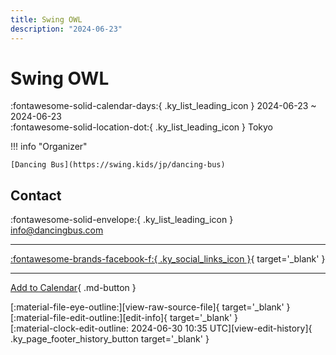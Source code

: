 ```yaml
---
title: Swing OWL
description: "2024-06-23"
---
```


# Swing OWL 

:fontawesome-solid-calendar-days:{ .ky_list_leading_icon } 2024-06-23 ~ 2024-06-23  
:fontawesome-solid-location-dot:{ .ky_list_leading_icon } Tokyo  

!!! info "Organizer"

    [Dancing Bus](https://swing.kids/jp/dancing-bus)  

## Contact

:fontawesome-solid-envelope:{ .ky_list_leading_icon } <info@dancingbus.com>  

---

 [:fontawesome-brands-facebook-f:{ .ky_social_links_icon }](https://www.facebook.com/events/285108360932017){ target='_blank' }

---

[Add to Calendar](https://swing.news/ics/en/2024/jp/swing-owl-06-2024.ics){ .md-button }

<div class="ky_page_footer" markdown>
<div class="ky_page_footer_trailing" markdown="span">
[:material-file-eye-outline:][view-raw-source-file]{ target='_blank' }
[:material-file-edit-outline:][edit-info]{ target='_blank' }
</div>
<div class="ky_page_footer_leading" markdown="span">
[:material-clock-edit-outline: 2024-06-30 10:35 UTC][view-edit-history]{ .ky_page_footer_history_button target='_blank' }
</div>
</div>

[view-raw-source-file]: https://github.com/swingdance/events/blob/main/2024/jp/swing-owl-06-2024.json "View Raw Source File"
[edit-info]: https://github.com/swingdance/events/issues/new?assignees=&labels=update+event&projects=&template=03-update_entity.yml&title=%5B2024%2Fjp%5D%20Swing%20OWL&region=jp&year=2024&id=swing-owl-06-2024&name=Swing%20OWL&org_id=dancing-bus "Edit Info"

[view-edit-history]: https://github.com/swingdance/events/commits/main/2024/jp/swing-owl-06-2024.json "View Edit History"

